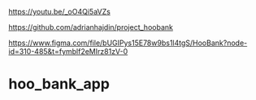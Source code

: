 https://youtu.be/_oO4Qi5aVZs

https://github.com/adrianhajdin/project_hoobank

https://www.figma.com/file/bUGIPys15E78w9bs1l4tgS/HooBank?node-id=310-485&t=fymblf2eMIrz81zV-0

# hoo_bank_app
 
